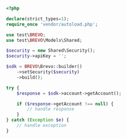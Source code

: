 <!-- Start SDK Example Usage [usage] -->
```php
<?php

declare(strict_types=1);
require_once 'vendor/autoload.php';

use test\BREVO;
use test\BREVO\Models\Shared;

$security = new Shared\Security();
$security->apiKey = '';

$sdk = BREVO\Brevo::builder()
    ->setSecurity($security)
    ->build();

try {
    $response = $sdk->account->getAccount();

    if ($response->getAccount !== null) {
        // handle response
    }
} catch (Exception $e) {
    // handle exception
}

```
<!-- End SDK Example Usage [usage] -->